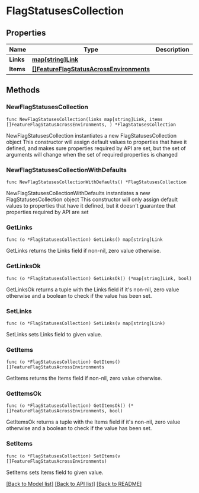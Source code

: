 # FlagStatusesCollection

## Properties

Name | Type | Description | Notes
------------ | ------------- | ------------- | -------------
**Links** | [**map[string]Link**](Link.md) |  | 
**Items** | [**[]FeatureFlagStatusAcrossEnvironments**](FeatureFlagStatusAcrossEnvironments.md) |  | 

## Methods

### NewFlagStatusesCollection

`func NewFlagStatusesCollection(links map[string]Link, items []FeatureFlagStatusAcrossEnvironments, ) *FlagStatusesCollection`

NewFlagStatusesCollection instantiates a new FlagStatusesCollection object
This constructor will assign default values to properties that have it defined,
and makes sure properties required by API are set, but the set of arguments
will change when the set of required properties is changed

### NewFlagStatusesCollectionWithDefaults

`func NewFlagStatusesCollectionWithDefaults() *FlagStatusesCollection`

NewFlagStatusesCollectionWithDefaults instantiates a new FlagStatusesCollection object
This constructor will only assign default values to properties that have it defined,
but it doesn't guarantee that properties required by API are set

### GetLinks

`func (o *FlagStatusesCollection) GetLinks() map[string]Link`

GetLinks returns the Links field if non-nil, zero value otherwise.

### GetLinksOk

`func (o *FlagStatusesCollection) GetLinksOk() (*map[string]Link, bool)`

GetLinksOk returns a tuple with the Links field if it's non-nil, zero value otherwise
and a boolean to check if the value has been set.

### SetLinks

`func (o *FlagStatusesCollection) SetLinks(v map[string]Link)`

SetLinks sets Links field to given value.


### GetItems

`func (o *FlagStatusesCollection) GetItems() []FeatureFlagStatusAcrossEnvironments`

GetItems returns the Items field if non-nil, zero value otherwise.

### GetItemsOk

`func (o *FlagStatusesCollection) GetItemsOk() (*[]FeatureFlagStatusAcrossEnvironments, bool)`

GetItemsOk returns a tuple with the Items field if it's non-nil, zero value otherwise
and a boolean to check if the value has been set.

### SetItems

`func (o *FlagStatusesCollection) SetItems(v []FeatureFlagStatusAcrossEnvironments)`

SetItems sets Items field to given value.



[[Back to Model list]](../README.md#documentation-for-models) [[Back to API list]](../README.md#documentation-for-api-endpoints) [[Back to README]](../README.md)


